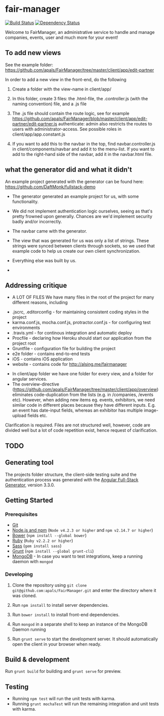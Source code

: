 # fair-manager

[![Build Status](https://travis-ci.org/apals/FairManager.svg?branch=master)](https://travis-ci.org/apals/FairManager)
[![Dependency Status](https://david-dm.org/apals/FairManager.svg)](https://david-dm.org/apals/FairManager)

Welcome to FairManager, an administrative service to handle and manage companies, events, user and much more for your event!



## To add new views

See the example folder: https://github.com/apals/FairManager/tree/master/client/app/edit-partner

In order to add a new view in the front-end, do the following

1. Create a folder with the view-name in client/app/

2. In this folder, create 3 files: the .html-file, the .controller.js (with the naming convention) file, and a .js file

3. The .js file should contain the route logic, see for example https://github.com/apals/FairManager/blob/master/client/app/edit-partner/edit-partner.js
authenticate: admin also restricts the routes to users with administrator-access. See possible roles in client/app/app.constant.js

4. If you want to add this to the navbar in the top, find navbar.controller.js in client/components/navbar and add it to the menu-list. If you want to add to the right-hand side of the navbar, add it in the navbar.html file. 




## what the generator did and what it didn't

An example project generated with the generator can be found here:
https://github.com/DaftMonk/fullstack-demo

- The generator generated an example project for us, with some functionality.
 
- We did not implement authentication logic ourselves, seeing as that's pretty frowned upon generally. Chances are we'd implement security badly and/or incorrectly. 

- The navbar came with the generator.

- The view that was generated for us was only a list of strings. These strings were synced between clients through sockets, so we used that example code to help us create our own client synchronization. 

- Everything else was built by us. 
- 

## Addressing critique 
 - A LOT OF FILES
We have many files in the root of the project for many different reasons, including 
 * .jscrc, .editorconfig - for maintaining consistent coding styles in the project
 * karma.conf.js, mocha.conf.js, protractor.conf.js - for configuring test environments
 * .travis.yml - for continous integration and automatic deploy 
 * Procfile - declaring how Heroku should start our application from the project root
 * Gruntfile - configuration file for building the project
 * e2e folder - contains end-to-end tests
 * iOS - contains iOS application
 * website - contains code for http://alsing.me/fairmanager


- In client/app folder we have one folder for every view, and a folder for angular services. 
- The overview-directive (https://github.com/apals/FairManager/tree/master/client/app/overview) eliminates code-duplication from the lists (e.g. in /companies, /events etc). However, when adding new items eg. events, exhibitors, we need similar code in different places because they have different inputs. E.g. an event has date-input fields, whereas an exhibitor has multiple image-upload fields etc. 

Clarification is required.  Files are not structured well, however, code are divided well but a lot of code repetition exist, hence request of clarification.



## TODO


## Generating tool

The projects folder structure, the client-side testing suite and the authentication process was generated with the [Angular Full-Stack Generator](https://github.com/DaftMonk/generator-angular-fullstack), version 3.3.0.

## Getting Started

### Prerequisites

- [Git](https://git-scm.com/)
- [Node.js and npm](nodejs.org) (`Node v4.2.3 or higher` and `npm v2.14.7 or higher`)
- [Bower](bower.io) (`npm install --global bower`)
- [Ruby](https://www.ruby-lang.org) (`Ruby v2.2.2 or higher`)
- [Sass](http://sass-lang.com/) (`gem install sass`)
- [Grunt](http://gruntjs.com/) (`npm install --global grunt-cli`)
- [MongoDB](https://www.mongodb.org/) - In case you want to test integrations, keep a running daemon with `mongod`

### Developing

1. Clone the repository using `git clone git@github.com:apals/FairManager.git` and enter the directory where it was cloned.

1. Run `npm install` to install server dependencies.

2. Run `bower install` to install front-end dependencies.

3. Run `mongod` in a separate shell to keep an instance of the MongoDB Daemon running

4. Run `grunt serve` to start the development server. It should automatically open the client in your browser when ready.


## Build & development

Run `grunt build` for building and `grunt serve` for preview.

## Testing

- Running `npm test` will run the unit tests with karma.
- Running `grunt mochaTest` will run the remaining integration and unit tests with karma.


